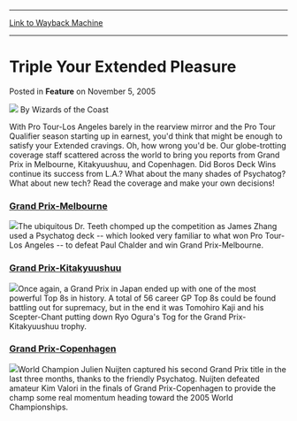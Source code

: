 
---
[Link to Wayback Machine](https://web.archive.org/web/20160731043931/http://magic.wizards.com/en/articles/archive/feature/triple-your-extended-pleasure-2005-11-05)

[_metadata_:wayback_url]:- "http://magic.wizards.com/en/articles/archive/feature/triple-your-extended-pleasure-2005-11-05"
[_metadata_:wayback_raw_url]:- "https://web.archive.org/web/20160731043931id_/http://magic.wizards.com/en/articles/archive/feature/triple-your-extended-pleasure-2005-11-05"
[_metadata_:wayback_capture_timestamp]:- "2016-07-31 04:39:31+00:00"
[_metadata_:publish_date]:- "2005-11-05"
[_metadata_:description]:- "With Pro Tour-Los Angeles barely in the rearview mirror and the Pro Tour Qualifier season starting up in earnest, you'd think that might be enough to satisfy your Extended cravings. Oh, how wrong you'd be. Our globe-trotting coverage staff scattered across the world to bring you reports from Grand Prix in Melbourne, Kitakyuushuu, and Copenhagen. Did Boros Deck Wins continue its success from L.A.? What about the many shades of Psychatog? What about new tech? Read the coverage and make your own decisions!"
[_metadata_:generator]:- "Drupal 7 (http://drupal.org)"
---


Triple Your Extended Pleasure
=============================



 Posted in **Feature**
 on November 5, 2005 






![](https://media.magic.wizards.com/styles/auth_small/public/images/person/wizards_authorpic_larger.jpg)
By Wizards of the Coast











With Pro Tour-Los Angeles barely in the rearview mirror and the Pro Tour Qualifier season starting up in earnest, you'd think that might be enough to satisfy your Extended cravings. Oh, how wrong you'd be. Our globe-trotting coverage staff scattered across the world to bring you reports from Grand Prix in Melbourne, Kitakyuushuu, and Copenhagen. Did Boros Deck Wins continue its success from L.A.? What about the many shades of Psychatog? What about new tech? Read the coverage and make your own decisions!


### [Grand Prix-Melbourne](/en/events/coverage/dr-teeth-chomps-another-title)


![](https://media.magic.wizards.com/image_legacy_migration/magic/images/tournamentcenter/2005/melbourne_fpf.jpg)The ubiquitous Dr. Teeth chomped up the competition as James Zhang used a Psychatog deck -- which looked very familiar to what won Pro Tour-Los Angeles -- to defeat Paul Chalder and win Grand Prix-Melbourne. 


### [Grand Prix-Kitakyuushuu](/en/events/coverage/best-top-8-ever-kitakyuushuu-display)


![](https://media.magic.wizards.com/image_legacy_migration/magic/images/tournamentcenter/2005/kitakyushu_fpf.jpg)Once again, a Grand Prix in Japan ended up with one of the most powerful Top 8s in history. A total of 56 career GP Top 8s could be found battling out for supremacy, but in the end it was Tomohiro Kaji and his Scepter-Chant putting down Ryo Ogura's Tog for the Grand Prix-Kitakyuushuu trophy.


### [Grand Prix-Copenhagen](/en/events/coverage/nuijten-claims-second-grand-prix-title)


![](https://media.magic.wizards.com/image_legacy_migration/magic/images/tournamentcenter/2005/gpcop05_front.jpg)World Champion Julien Nuijten captured his second Grand Prix title in the last three months, thanks to the friendly Psychatog. Nuijten defeated amateur Kim Valori in the finals of Grand Prix-Copenhagen to provide the champ some real momentum heading toward the 2005 World Championships. 







